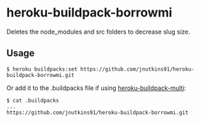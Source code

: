 # heroku-buildpack-borrowmi

Deletes the node_modules and src folders to decrease slug size.

## Usage

    $ heroku buildpacks:set https://github.com/jnutkins91/heroku-buildpack-borrowmi.git

Or add it to the .buildpacks file if using [heroku-buildpack-multi](https://github.com/ddollar/heroku-buildpack-multi):

    $ cat .buildpacks
    ...
    https://github.com/jnutkins91/heroku-buildpack-borrowmi.git
